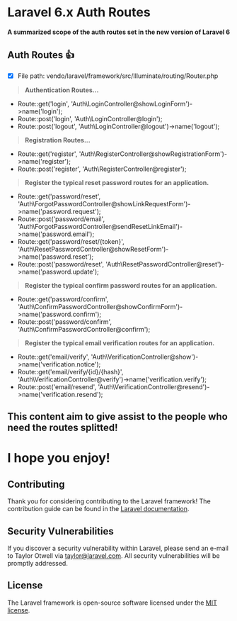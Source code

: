 # Laravel 6.x Auth Routes
**A summarized scope of the auth routes set in the new version of Laravel 6**

## Auth Routes :+1:
- [x] File path: vendo/laravel/framework/src/Illuminate/routing/Router.php


> **Authentication Routes...**
- Route::get('login', 'Auth\LoginController@showLoginForm')->name('login');
- Route::post('login', 'Auth\LoginController@login');
- Route::post('logout', 'Auth\LoginController@logout')->name('logout');

> **Registration Routes...**
- Route::get('register', 'Auth\RegisterController@showRegistrationForm')->name('register');
- Route::post('register', 'Auth\RegisterController@register');

> **Register the typical reset password routes for an application.**
- Route::get('password/reset', 'Auth\ForgotPasswordController@showLinkRequestForm')->name('password.request');
- Route::post('password/email', 'Auth\ForgotPasswordController@sendResetLinkEmail')->name('password.email');
- Route::get('password/reset/{token}', 'Auth\ResetPasswordController@showResetForm')->name('password.reset');
- Route::post('password/reset', 'Auth\ResetPasswordController@reset')->name('password.update');

> **Register the typical confirm password routes for an application.**
- Route::get('password/confirm', 'Auth\ConfirmPasswordController@showConfirmForm')->name('password.confirm');
- Route::post('password/confirm', 'Auth\ConfirmPasswordController@confirm');

> **Register the typical email verification routes for an application.**
- Route::get('email/verify', 'Auth\VerificationController@show')->name('verification.notice');
- Route::get('email/verify/{id}/{hash}', 'Auth\VerificationController@verify')->name('verification.verify');
- Route::post('email/resend', 'Auth\VerificationController@resend')->name('verification.resend');


## This content aim to give assist to the people who need the routes splitted!
# I hope you enjoy!

## Contributing
Thank you for considering contributing to the Laravel framework! The contribution guide can be found in the [Laravel documentation](https://laravel.com/docs/contributions).

## Security Vulnerabilities
If you discover a security vulnerability within Laravel, please send an e-mail to Taylor Otwell via [taylor@laravel.com](mailto:taylor@laravel.com). All security vulnerabilities will be promptly addressed.

## License
The Laravel framework is open-source software licensed under the [MIT license](https://opensource.org/licenses/MIT).

